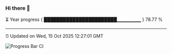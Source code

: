 ### Hi there 👋

⏳ Year progress { ███████████████████████▁▁▁▁▁▁▁ } 78.77 %

---

⏰ Updated on Wed, 15 Oct 2025 12:27:01 GMT

![Progress Bar CI](https://github.com/code-lakshay/GitHub-Actions-Demo/workflows/Progress%20Bar%20CI/badge.svg)
